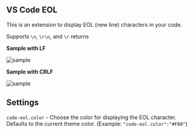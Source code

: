 ## VS Code EOL

This is an extension to display EOL (new line) characters in your code.

Supports `\n`, `\r\n`, and `\r` returns

**Sample with LF**

![sample](https://github.com/sohamkamani/code-eol/raw/master/sample.png)

**Sample with CRLF**

![sample](https://github.com/sohamkamani/code-eol/raw/master/sample_cl.png)

## Settings

`code-eol.color` - Choose the color for displaying the EOL character. Defaults to the current theme color. (Example: `"code-eol.color":"#F00"`)